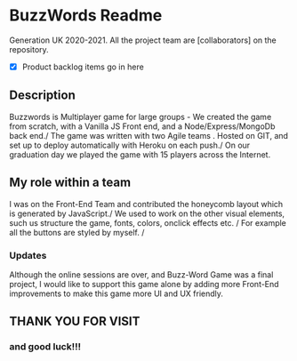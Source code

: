 # BuzzWords Readme

Generation UK 2020-2021.
All the project team are [collaborators] on the repository. 

 - [x] Product backlog items go in here

## Description
Buzzwords is Multiplayer game for large groups - We created the game from scratch, with a Vanilla JS Front end, and a Node/Express/MongoDb back end./
The game was written with two Agile teams . Hosted on GIT, and set up to deploy automatically with Heroku on each push./
On our graduation day we played the game with 15 players across the Internet.

## My role within a team

I was on the Front-End Team and contributed the honeycomb layout which is generated by JavaScript./
We used to work on the other visual elements, such us structure the game, fonts, colors, onclick effects etc. /
For example all the buttons are styled by myself. /

### Updates

Although the online sessions are over, and Buzz-Word Game was a final project, I would like to support this game alone by adding more Front-End improvements to make this game more UI and UX friendly. 

## THANK YOU FOR VISIT
### and good luck!!!

